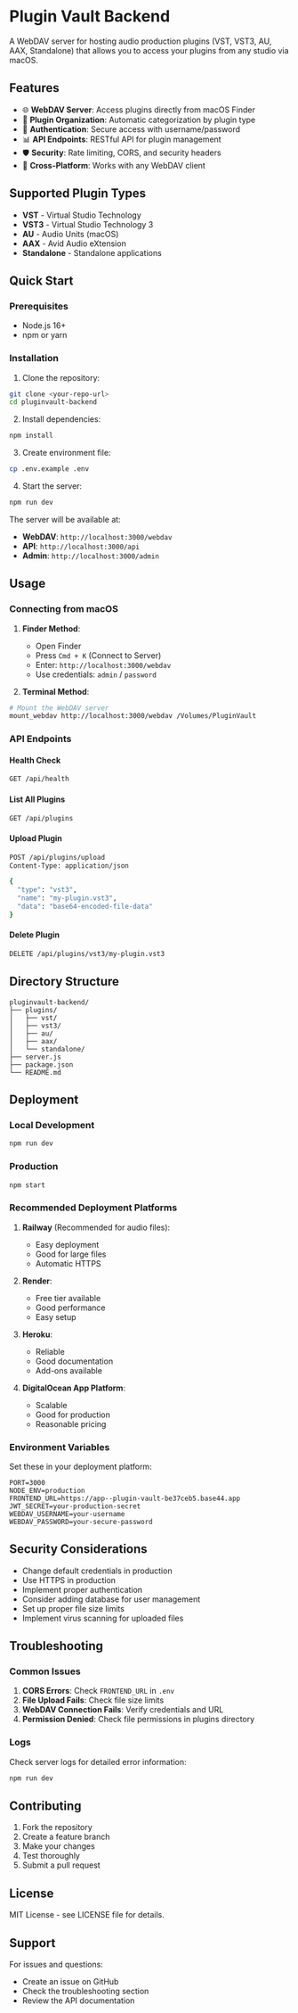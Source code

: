 # Plugin Vault Backend

A WebDAV server for hosting audio production plugins (VST, VST3, AU, AAX, Standalone) that allows you to access your plugins from any studio via macOS.

## Features

-   🌐 **WebDAV Server**: Access plugins directly from macOS Finder
-   📁 **Plugin Organization**: Automatic categorization by plugin type
-   🔐 **Authentication**: Secure access with username/password
-   📊 **API Endpoints**: RESTful API for plugin management
-   🛡️ **Security**: Rate limiting, CORS, and security headers
-   📱 **Cross-Platform**: Works with any WebDAV client

## Supported Plugin Types

-   **VST** - Virtual Studio Technology
-   **VST3** - Virtual Studio Technology 3
-   **AU** - Audio Units (macOS)
-   **AAX** - Avid Audio eXtension
-   **Standalone** - Standalone applications

## Quick Start

### Prerequisites

-   Node.js 16+
-   npm or yarn

### Installation

1. Clone the repository:

```bash
git clone <your-repo-url>
cd pluginvault-backend
```

2. Install dependencies:

```bash
npm install
```

3. Create environment file:

```bash
cp .env.example .env
```

4. Start the server:

```bash
npm run dev
```

The server will be available at:

-   **WebDAV**: `http://localhost:3000/webdav`
-   **API**: `http://localhost:3000/api`
-   **Admin**: `http://localhost:3000/admin`

## Usage

### Connecting from macOS

1. **Finder Method**:

    - Open Finder
    - Press `Cmd + K` (Connect to Server)
    - Enter: `http://localhost:3000/webdav`
    - Use credentials: `admin` / `password`

2. **Terminal Method**:

```bash
# Mount the WebDAV server
mount_webdav http://localhost:3000/webdav /Volumes/PluginVault
```

### API Endpoints

#### Health Check

```bash
GET /api/health
```

#### List All Plugins

```bash
GET /api/plugins
```

#### Upload Plugin

```bash
POST /api/plugins/upload
Content-Type: application/json

{
  "type": "vst3",
  "name": "my-plugin.vst3",
  "data": "base64-encoded-file-data"
}
```

#### Delete Plugin

```bash
DELETE /api/plugins/vst3/my-plugin.vst3
```

## Directory Structure

```
pluginvault-backend/
├── plugins/
│   ├── vst/
│   ├── vst3/
│   ├── au/
│   ├── aax/
│   └── standalone/
├── server.js
├── package.json
└── README.md
```

## Deployment

### Local Development

```bash
npm run dev
```

### Production

```bash
npm start
```

### Recommended Deployment Platforms

1. **Railway** (Recommended for audio files):

    - Easy deployment
    - Good for large files
    - Automatic HTTPS

2. **Render**:

    - Free tier available
    - Good performance
    - Easy setup

3. **Heroku**:

    - Reliable
    - Good documentation
    - Add-ons available

4. **DigitalOcean App Platform**:
    - Scalable
    - Good for production
    - Reasonable pricing

### Environment Variables

Set these in your deployment platform:

```env
PORT=3000
NODE_ENV=production
FRONTEND_URL=https://app--plugin-vault-be37ceb5.base44.app
JWT_SECRET=your-production-secret
WEBDAV_USERNAME=your-username
WEBDAV_PASSWORD=your-secure-password
```

## Security Considerations

-   Change default credentials in production
-   Use HTTPS in production
-   Implement proper authentication
-   Consider adding database for user management
-   Set up proper file size limits
-   Implement virus scanning for uploaded files

## Troubleshooting

### Common Issues

1. **CORS Errors**: Check `FRONTEND_URL` in `.env`
2. **File Upload Fails**: Check file size limits
3. **WebDAV Connection Fails**: Verify credentials and URL
4. **Permission Denied**: Check file permissions in plugins directory

### Logs

Check server logs for detailed error information:

```bash
npm run dev
```

## Contributing

1. Fork the repository
2. Create a feature branch
3. Make your changes
4. Test thoroughly
5. Submit a pull request

## License

MIT License - see LICENSE file for details.

## Support

For issues and questions:

-   Create an issue on GitHub
-   Check the troubleshooting section
-   Review the API documentation
